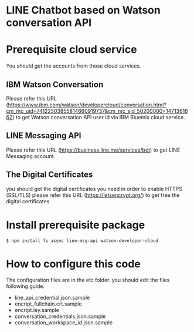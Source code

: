 # LINE Chatbot based on Watson conversation API

# Prerequisite cloud service
You should get the accounts from those cloud services.

## IBM Watson Conversation
Please refer this URL (https://www.ibm.com/watson/developercloud/conversation.html?cm_mc_uid=74122503855814660919737&cm_mc_sid_50200000=1471361662) to get Watson conversation API user id via IBM Bluemix cloud service.

## LINE Messaging API
Please refer this URL (https://business.line.me/services/bot) to get LINE Messaging account.

## The Digital Certificates 
you should get the digital certificates you need in order to enable HTTPS (SSL/TLS) 
please refer this URL (https://letsencrypt.org/) to get free the digital certificates


# Install prerequisite package

~~~
$ npm install fs async line-msg-api watson-developer-cloud
~~~


# How to configure this code

The configuration files are in the etc folder. you should edit the files following guide.

* line_api_credential.json.sample
* encript_fullchain.crt.sample
* encript.ley.sample
* conversation_credentials.json.sample
* conversation_workspace_id.json.sample
















